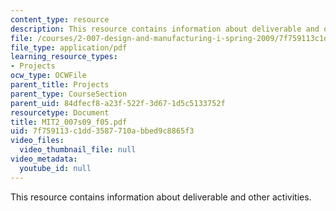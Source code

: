 ```yaml
---
content_type: resource
description: This resource contains information about deliverable and other activities.
file: /courses/2-007-design-and-manufacturing-i-spring-2009/7f759113c1dd3587710abbed9c8865f3_MIT2_007s09_f05.pdf
file_type: application/pdf
learning_resource_types:
- Projects
ocw_type: OCWFile
parent_title: Projects
parent_type: CourseSection
parent_uid: 84dfecf8-a23f-522f-3d67-1d5c5133752f
resourcetype: Document
title: MIT2_007s09_f05.pdf
uid: 7f759113-c1dd-3587-710a-bbed9c8865f3
video_files:
  video_thumbnail_file: null
video_metadata:
  youtube_id: null
---
```

This resource contains information about deliverable and other activities.

